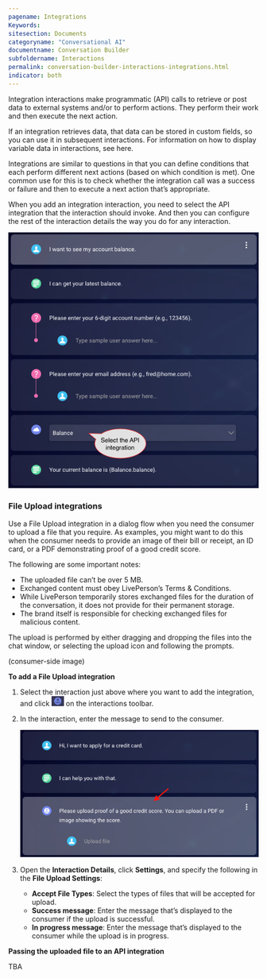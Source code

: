 ```yaml
---
pagename: Integrations
Keywords:
sitesection: Documents
categoryname: "Conversational AI"
documentname: Conversation Builder
subfoldername: Interactions
permalink: conversation-builder-interactions-integrations.html
indicator: both
---
```


Integration interactions make programmatic (API) calls to retrieve or post data to external systems and/or to perform actions. They perform their work and then execute the next action.

If an integration retrieves data, that data can be stored in custom fields, so you can use it in subsequent interactions. For information on how to display variable data in interactions, see here.

Integrations are similar to questions in that you can define conditions that each perform different next actions (based on which condition is met). One common use for this is to check whether the integration call was a success or failure and then to execute a next action that’s appropriate.

When you add an integration interaction, you need to select the API integration that the interaction should invoke. And then you can configure the rest of the interaction details the way you do for any interaction.

<img class="fancyimage" style="width:550px" src="img/ConvoBuilder/integrations_api.png">

### File Upload integrations

Use a File Upload integration in a dialog flow when you need the consumer to upload a file that you require. As examples, you might want to do this when the consumer needs to provide an image of their bill or receipt, an ID card, or a PDF demonstrating proof of a good credit score. 

The following are some important notes:

- The uploaded file can’t be over 5 MB.
- Exchanged content must obey LivePerson’s Terms & Conditions.
- While LivePerson temporarily stores exchanged files for the duration of the conversation, it does not provide for their permanent storage.
- The brand itself is responsible for checking exchanged files for malicious content.

The upload is performed by either dragging and dropping the files into the chat window, or selecting the upload icon and following the prompts.

(consumer-side image)

**To add a File Upload integration**

1. Select the interaction just above where you want to add the integration, and click <img style="width:25px" src="img/ConvoBuilder/icon_fileUpload.png"> on the interactions toolbar.
2. In the interaction, enter the message to send to the consumer.

    <img class="fancyimage" style="width:550px" src="img/ConvoBuilder/integrations_fileUpload2.png">

3. Open the **Interaction Details**, click **Settings**, and specify the following in the **File Upload Settings**:
    - **Accept File Types**: Select the types of files that will be accepted for upload.
    - **Success message**: Enter the message that’s displayed to the consumer if the upload is successful.
    - **In progress message**: Enter the message that’s displayed to the consumer while the upload is in progress.

**Passing the uploaded file to an API integration**

TBA
